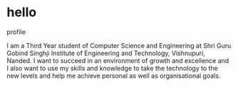 # hello
profile

I am a Third Year student of Computer Science and Engineering at Shri Guru Gobind Singhji Institute of Engineering and Technology, Vishnupuri, Nanded. I want to succeed in an environment of growth and excellence and I also want to use my skills and knowledge to take the technology to the new levels and help me achieve personal as well as organisational goals.
